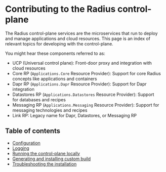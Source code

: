 # Contributing to the Radius control-plane

The Radius control-plane services are the microservices that run to deploy and manage applications and cloud resources. This page is an index of relevant topics for developing with the control-plane.

You might hear these components referred to as:

- UCP (Universal control plane): Front-door proxy and integration with cloud resources
- Core RP (`Applications.Core` Resource Provider): Support for core Radius concepts like applications and containers
- Dapr RP (`Applications.Dapr` Resource Provider): Support for Dapr integration
- Datastores RP (`Applications.Datastores` Resource Provider): Support for databases and recipes
- Messaging RP (`Applications.Messaging` Resource Provider): Support for messaging technologies and recipes
- Link RP: Legacy name for Dapr, Datastores, or Messaging RP

## Table of contents

- [Configuration](./configSettings.md)
- [Logging](logging.md)
- [Running the control-plane locally](./running-controlplane-locally.md)
- [Generating and installing custom build](./generating-and-installing-custom-build.md)
- [Troubleshooting the installation](./troubleshooting-installation.md)

